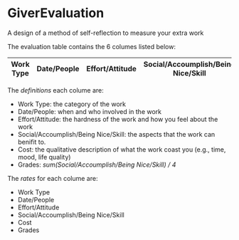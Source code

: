 # GiverEvaluation
A design of a method of self-reflection to measure your extra work

The evaluation table contains the 6 columes listed below:

|Work Type| Date/People | Effort/Attitude | Social/Accoumplish/Being Nice/Skill | Cost | Grades |
| --- | --- | --- | --- | --- | ---|


The *definitions* each colume are:

- Work Type: the category of the work
- Date/People: when and who involved in the work
- Effort/Attitude: the hardness of the work and how you feel about the work
- Social/Accoumplish/Being Nice/Skill: the aspects that the work can benifit to.
- Cost: the qualitative description of what the work coast you (e.g., time, mood, life quality)
- Grades: *sum(Social/Accoumplish/Being Nice/Skill) / 4*


The *rates* for each colume are:

- Work Type
- Date/People
- Effort/Attitude
- Social/Accoumplish/Being Nice/Skill
- Cost
- Grades
